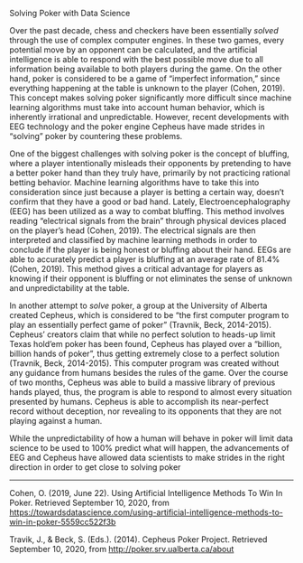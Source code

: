﻿Solving Poker with Data Science

  

Over the past decade, chess and checkers have been essentially *solved* through the use of complex computer engines. In these two games, every potential move by an opponent can be calculated, and the artificial intelligence is able to respond with the best possible move due to all information being available to both players during the game. On the other hand, poker is considered to be a game of “imperfect information,” since everything happening at the table is unknown to the player (Cohen, 2019). This concept makes solving poker significantly more difficult since machine learning algorithms must take into account human behavior, which is inherently irrational and unpredictable. However, recent developments with EEG technology and the poker engine Cepheus have made strides in “solving” poker by countering these problems.

One of the biggest challenges with solving poker is the concept of bluffing, where a player intentionally misleads their opponents by pretending to have a better poker hand than they truly have, primarily by not practicing rational betting behavior. Machine learning algorithms have to take this into consideration since just because a player is betting a certain way, doesn’t confirm that they have a good or bad hand. Lately, Electroencephalography (EEG) has been utilized as a way to combat bluffing. This method involves reading “electrical signals from the brain” through physical devices placed on the player’s head (Cohen, 2019). The electrical signals are then interpreted and classified by machine learning methods in order to conclude if the player is being honest or bluffing about their hand. EEGs are able to accurately predict a player is bluffing at an average rate of 81.4% (Cohen, 2019). This method gives a critical advantage for players as knowing if their opponent is bluffing or not eliminates the sense of unknown and unpredictability at the table.

In another attempt to *solve* poker, a group at the University of Alberta created Cepheus, which is considered to be “the first computer program to play an essentially perfect game of poker” (Travnik, Beck, 2014-2015). Cepheus’ creators claim that while no perfect solution to heads-up limit Texas hold’em poker has been found, Cepheus has played over a “billion, billion hands of poker”, thus getting extremely close to a perfect solution (Travnik, Beck, 2014-2015). This computer program was created without any guidance from humans besides the rules of the game. Over the course of two months, Cepheus was able to build a massive library of previous hands played, thus, the program is able to respond to almost every situation presented by humans. Cepheus is able to accomplish its near-perfect record without deception, nor revealing to its opponents that they are not playing against a human.

While the unpredictability of how a human will behave in poker will limit data science to be used to 100% predict what will happen, the advancements of EEG and Cepheus have allowed data scientists to make strides in the right direction in order to get close to solving poker

  
___

Cohen, O. (2019, June 22). Using Artificial Intelligence Methods To Win In Poker. Retrieved September 10, 2020, from https://towardsdatascience.com/using-artificial-intelligence-methods-to-win-in-poker-5559cc522f3b

Travik, J., & Beck, S. (Eds.). (2014). Cepheus Poker Project. Retrieved September 10, 2020, from http://poker.srv.ualberta.ca/about
